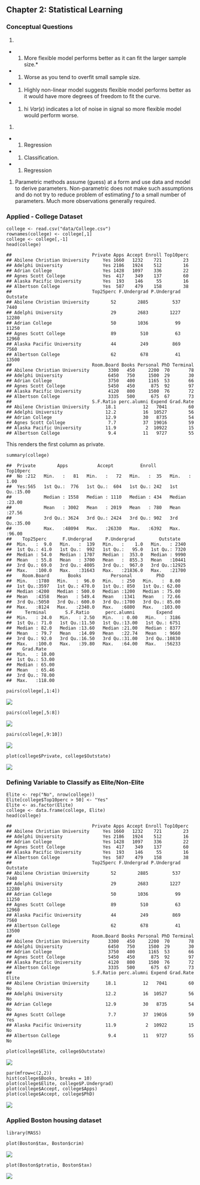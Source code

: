 Chapter 2: Statistical Learning
-------------------------------

### Conceptual Questions

1.  

-   1.  More flexible model performs better as it can fit the larger
        sample size.\*

-   1.  Worse as you tend to overfit small sample size.

-   1.  Highly non-linear model suggests flexible model performs better
        as it would have more degrees of freedom to fit the curve.

-   1.  hi *Var*(*ϵ*) indicates a lot of noise in signal so more
        flexible model would perform worse.

1.  

-   1.  Regression

-   1.  Classification.

-   1.  Regression

1.  Parametric methods assume (guess) at a form and use data and model
    to derive parameters. Non-parametric does not make such assumptions
    and do not try to reduce problem of estimating *f* to a small number
    of parameters. Much more observations generally required.

### Applied - College Dataset

    college <- read.csv("data/College.csv")
    rownames(college) <- college[,1]
    college <- college[,-1]
    head(college)

    ##                              Private Apps Accept Enroll Top10perc
    ## Abilene Christian University     Yes 1660   1232    721        23
    ## Adelphi University               Yes 2186   1924    512        16
    ## Adrian College                   Yes 1428   1097    336        22
    ## Agnes Scott College              Yes  417    349    137        60
    ## Alaska Pacific University        Yes  193    146     55        16
    ## Albertson College                Yes  587    479    158        38
    ##                              Top25perc F.Undergrad P.Undergrad Outstate
    ## Abilene Christian University        52        2885         537     7440
    ## Adelphi University                  29        2683        1227    12280
    ## Adrian College                      50        1036          99    11250
    ## Agnes Scott College                 89         510          63    12960
    ## Alaska Pacific University           44         249         869     7560
    ## Albertson College                   62         678          41    13500
    ##                              Room.Board Books Personal PhD Terminal
    ## Abilene Christian University       3300   450     2200  70       78
    ## Adelphi University                 6450   750     1500  29       30
    ## Adrian College                     3750   400     1165  53       66
    ## Agnes Scott College                5450   450      875  92       97
    ## Alaska Pacific University          4120   800     1500  76       72
    ## Albertson College                  3335   500      675  67       73
    ##                              S.F.Ratio perc.alumni Expend Grad.Rate
    ## Abilene Christian University      18.1          12   7041        60
    ## Adelphi University                12.2          16  10527        56
    ## Adrian College                    12.9          30   8735        54
    ## Agnes Scott College                7.7          37  19016        59
    ## Alaska Pacific University         11.9           2  10922        15
    ## Albertson College                  9.4          11   9727        55

This renders the first column as private.

    summary(college)

    ##  Private        Apps           Accept          Enroll       Top10perc    
    ##  No :212   Min.   :   81   Min.   :   72   Min.   :  35   Min.   : 1.00  
    ##  Yes:565   1st Qu.:  776   1st Qu.:  604   1st Qu.: 242   1st Qu.:15.00  
    ##            Median : 1558   Median : 1110   Median : 434   Median :23.00  
    ##            Mean   : 3002   Mean   : 2019   Mean   : 780   Mean   :27.56  
    ##            3rd Qu.: 3624   3rd Qu.: 2424   3rd Qu.: 902   3rd Qu.:35.00  
    ##            Max.   :48094   Max.   :26330   Max.   :6392   Max.   :96.00  
    ##    Top25perc      F.Undergrad     P.Undergrad         Outstate    
    ##  Min.   :  9.0   Min.   :  139   Min.   :    1.0   Min.   : 2340  
    ##  1st Qu.: 41.0   1st Qu.:  992   1st Qu.:   95.0   1st Qu.: 7320  
    ##  Median : 54.0   Median : 1707   Median :  353.0   Median : 9990  
    ##  Mean   : 55.8   Mean   : 3700   Mean   :  855.3   Mean   :10441  
    ##  3rd Qu.: 69.0   3rd Qu.: 4005   3rd Qu.:  967.0   3rd Qu.:12925  
    ##  Max.   :100.0   Max.   :31643   Max.   :21836.0   Max.   :21700  
    ##    Room.Board       Books           Personal         PhD        
    ##  Min.   :1780   Min.   :  96.0   Min.   : 250   Min.   :  8.00  
    ##  1st Qu.:3597   1st Qu.: 470.0   1st Qu.: 850   1st Qu.: 62.00  
    ##  Median :4200   Median : 500.0   Median :1200   Median : 75.00  
    ##  Mean   :4358   Mean   : 549.4   Mean   :1341   Mean   : 72.66  
    ##  3rd Qu.:5050   3rd Qu.: 600.0   3rd Qu.:1700   3rd Qu.: 85.00  
    ##  Max.   :8124   Max.   :2340.0   Max.   :6800   Max.   :103.00  
    ##     Terminal       S.F.Ratio      perc.alumni        Expend     
    ##  Min.   : 24.0   Min.   : 2.50   Min.   : 0.00   Min.   : 3186  
    ##  1st Qu.: 71.0   1st Qu.:11.50   1st Qu.:13.00   1st Qu.: 6751  
    ##  Median : 82.0   Median :13.60   Median :21.00   Median : 8377  
    ##  Mean   : 79.7   Mean   :14.09   Mean   :22.74   Mean   : 9660  
    ##  3rd Qu.: 92.0   3rd Qu.:16.50   3rd Qu.:31.00   3rd Qu.:10830  
    ##  Max.   :100.0   Max.   :39.80   Max.   :64.00   Max.   :56233  
    ##    Grad.Rate     
    ##  Min.   : 10.00  
    ##  1st Qu.: 53.00  
    ##  Median : 65.00  
    ##  Mean   : 65.46  
    ##  3rd Qu.: 78.00  
    ##  Max.   :118.00

    pairs(college[,1:4])

![](ch_2_files/figure-markdown_strict/unnamed-chunk-3-1.png)

    pairs(college[,5:8])

![](ch_2_files/figure-markdown_strict/unnamed-chunk-4-1.png)

    pairs(college[,9:10])

![](ch_2_files/figure-markdown_strict/unnamed-chunk-5-1.png)

    plot(college$Private, college$Outstate)

![](ch_2_files/figure-markdown_strict/unnamed-chunk-6-1.png)

### Defining Variable to Classify as Elite/Non-Elite

    Elite <- rep("No", nrow(college))
    Elite[college$Top10perc > 50] <- "Yes"
    Elite <- as.factor(Elite)
    college <- data.frame(college, Elite)
    head(college)

    ##                              Private Apps Accept Enroll Top10perc
    ## Abilene Christian University     Yes 1660   1232    721        23
    ## Adelphi University               Yes 2186   1924    512        16
    ## Adrian College                   Yes 1428   1097    336        22
    ## Agnes Scott College              Yes  417    349    137        60
    ## Alaska Pacific University        Yes  193    146     55        16
    ## Albertson College                Yes  587    479    158        38
    ##                              Top25perc F.Undergrad P.Undergrad Outstate
    ## Abilene Christian University        52        2885         537     7440
    ## Adelphi University                  29        2683        1227    12280
    ## Adrian College                      50        1036          99    11250
    ## Agnes Scott College                 89         510          63    12960
    ## Alaska Pacific University           44         249         869     7560
    ## Albertson College                   62         678          41    13500
    ##                              Room.Board Books Personal PhD Terminal
    ## Abilene Christian University       3300   450     2200  70       78
    ## Adelphi University                 6450   750     1500  29       30
    ## Adrian College                     3750   400     1165  53       66
    ## Agnes Scott College                5450   450      875  92       97
    ## Alaska Pacific University          4120   800     1500  76       72
    ## Albertson College                  3335   500      675  67       73
    ##                              S.F.Ratio perc.alumni Expend Grad.Rate Elite
    ## Abilene Christian University      18.1          12   7041        60    No
    ## Adelphi University                12.2          16  10527        56    No
    ## Adrian College                    12.9          30   8735        54    No
    ## Agnes Scott College                7.7          37  19016        59   Yes
    ## Alaska Pacific University         11.9           2  10922        15    No
    ## Albertson College                  9.4          11   9727        55    No

    plot(college$Elite, college$Outstate)

![](ch_2_files/figure-markdown_strict/unnamed-chunk-8-1.png)

    par(mfrow=c(2,2))
    hist(college$Books, breaks = 10)
    plot(college$Elite, college$P.Undergrad)
    plot(college$Accept, college$Apps)
    plot(college$Accept, college$PhD)

![](ch_2_files/figure-markdown_strict/unnamed-chunk-9-1.png)

### Applied Boston housing dataset

    library(MASS)

    plot(Boston$tax, Boston$crim)

![](ch_2_files/figure-markdown_strict/unnamed-chunk-11-1.png)

    plot(Boston$ptratio, Boston$tax)

![](ch_2_files/figure-markdown_strict/unnamed-chunk-12-1.png)
